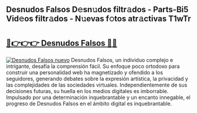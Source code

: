## Desnudos Falsos D𝚎sn𝚞dos filtr𝚊dos - Parts-Bi5 Vid𝚎os filtr𝚊dos - N𝚞evas f𝚘tos atr𝚊ctivas T1wTr

# <h2><a href="http://mbbj44k.tromn.icu/?c=Desnudos+Falsos">🔗👉👉👉 Desnudos Falsos 🔗🔗</a></h2>

[![Desnudos Falsos nuevo](https://i.imgur.com/pEAQMta.gif)](http://mbbj44k.tromn.icu/?c=Desnudos+Falsos)
Desnudos Falsos, un individuo complejo e intrigante, desafía la comprensión fácil. Su enfoque poco ortodoxo para construir una personalidad web ha magnetizado y ofendido a los seguidores, generando debates sobre la expresión artística, la privacidad y las complejidades de las sociedades virtuales. Independientemente de sus decisiones futuras, su huella en los medios digitales es imborrable. Impulsado por una determinación inquebrantable y un encanto innegable, el progreso de Desnudos Falsos en el ámbito digital es inquebrantable.

